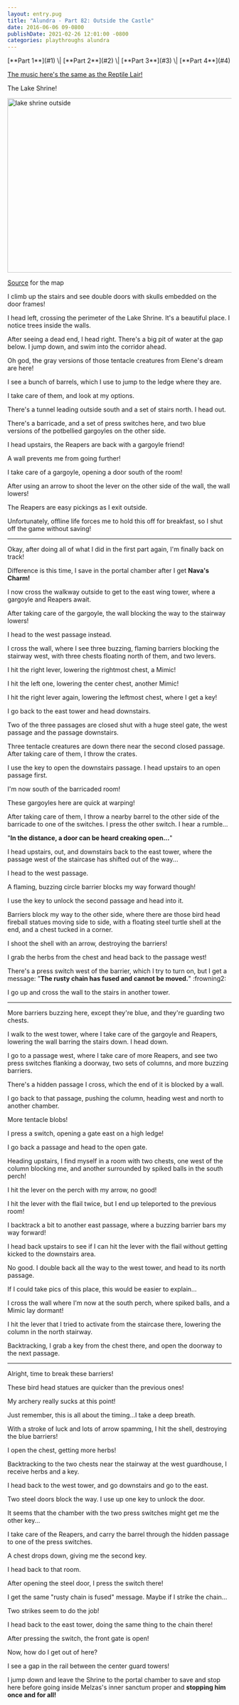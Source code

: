 ```yaml
---
layout: entry.pug
title: "Alundra - Part 82: Outside the Castle"
date: 2016-06-06 09-0800
publishDate: 2021-02-26 12:01:00 -0800
categories: playthroughs alundra
---
```


<p class="entry-partination" markdown="1">[**Part 1**](#1) \| [**Part 2**](#2) \| [**Part 3**](#3) \| [**Part 4**](#4)</p>

<a name="1"></a>

<a href="https://www.youtube.com/watch?v=BSv5x-6OWVY">The music here's the same as the Reptile Lair!</a>

The Lake Shrine!

<img src="http://vgmaps.com/Atlas/PSX/Alundra-LakeShrine.png" alt="lake shrine outside" width="553.1" height="392"><a href="http://vgmaps.com/Atlas/PSX/Alundra-LakeShrine.png"></a></img>

<a href="http://vgmaps.com/Atlas/PSX/Alundra-LakeShrine.png">Source</a> for the map

I climb up the stairs and see double doors with skulls embedded on the door frames!

I head left, crossing the perimeter of the Lake Shrine. It's a beautiful place. I notice trees inside the walls.

After seeing a dead end, I head right. There's a big pit of water at the gap below. I jump down, and swim into the corridor ahead.

Oh god, the gray versions of those tentacle creatures from Elene's dream are here!

I see a bunch of barrels, which I use to jump to the ledge where they are.

I take care of them, and look at my options.

There's a tunnel leading outside south and a set of stairs north. I head out.

There's a barricade, and a set of press switches here, and two blue versions of the potbellied gargoyles on the other side.

I head upstairs, the Reapers are back with a gargoyle friend!

A wall prevents me from going further!

I take care of a gargoyle, opening a door south of the room!

After using an arrow to shoot the lever on the other side of the wall, the wall lowers!

The Reapers are easy pickings as I exit outside.

Unfortunately, offline life forces me to hold this off for breakfast, so I shut off the game without saving!

<a name="2"></a>

---

Okay, after doing all of what I did in the first part again, I'm finally back on track!

Difference is this time, I save in the portal chamber after I get **Nava's Charm!**

I now cross the walkway outside to get to the east wing tower, where a gargoyle and Reapers await.

After taking care of the gargoyle, the wall blocking the way to the stairway lowers!

I head to the west passage instead.

I cross the wall, where I see three buzzing, flaming barriers blocking the stairway west, with three chests floating north of them, and two levers.

I hit the right lever, lowering the rightmost chest, a Mimic!

I hit the left one, lowering the center chest, another Mimic!

I hit the right lever again, lowering the leftmost chest, where I get a key!

I go back to the east tower and head downstairs.

Two of the three passages are closed shut with a huge steel gate, the west passage and the passage downstairs.

Three tentacle creatures are down there near the second closed passage. After taking care of them, I throw the crates.

I use the key to open the downstairs passage. I head upstairs to an open passage first.

I'm now south of the barricaded room!

These gargoyles here are quick at warping!

After taking care of them, I throw a nearby barrel to the other side of the barricade to one of the switches. I press the other switch. I hear a rumble...

"**In the distance, a door can be heard creaking open...**"

I head upstairs, out, and downstairs back to the east tower, where the passage west of the staircase has shifted out of the way...

I head to the west passage.

A flaming, buzzing circle barrier blocks my way forward though!

I use the key to unlock the second passage and head into it.

Barriers block my way to the other side, where there are those bird head fireball statues moving side to side, with a floating steel turtle shell at the end, and a chest tucked in a corner.

I shoot the shell with an arrow, destroying the barriers!

I grab the herbs from the chest and head back to the passage west!

There's a press switch west of the barrier, which I try to turn on, but I get a message: "**The rusty chain has fused and cannot be moved.**" :frowning2:

I go up and cross the wall to the stairs in another tower.

<a name="3"></a>

---

More barriers buzzing here, except they're blue, and they're guarding two chests.

I walk to the west tower, where I take care of the gargoyle and Reapers, lowering the wall barring the stairs down. I head down.

I go to a passage west, where I take care of more Reapers, and see two press switches flanking a doorway, two sets of columns, and more buzzing barriers.

There's a hidden passage I cross, which the end of it is blocked by a wall.

I go back to that passage, pushing the column, heading west and north to another chamber.

More tentacle blobs!

I press a switch, opening a gate east on a high ledge!

I go back a passage and head to the open gate.

Heading upstairs, I find myself in a room with two chests, one west of the column blocking me, and another surrounded by spiked balls in the south perch!

I hit the lever on the perch with my arrow, no good!

I hit the lever with the flail twice, but I end up teleported to the previous room!

I backtrack a bit to another east passage, where a buzzing barrier bars my way forward!

I head back upstairs to see if I can hit the lever with the flail without getting kicked to the downstairs area.

No good. I double back all the way to the west tower, and head to its north passage.

If I could take pics of this place, this would be easier to explain...

I cross the wall where I'm now at the south perch, where spiked balls, and a Mimic lay dormant!

I hit the lever that I tried to activate from the staircase there, lowering the column in the north stairway.

Backtracking, I grab a key from the chest there, and open the doorway to the next passage.

<a name="4"></a>

---

Alright, time to break these barriers!

These bird head statues are quicker than the previous ones!

My archery really sucks at this point!

Just remember, this is all about the timing...I take a deep breath.

With a stroke of luck and lots of arrow spamming, I hit the shell, destroying the blue barriers!

I open the chest, getting more herbs!

Backtracking to the two chests near the stairway at the west guardhouse, I receive herbs and a key.

I head back to the west tower, and go downstairs and go to the east.

Two steel doors block the way. I use up one key to unlock the door.

It seems that the chamber with the two press switches might get me the other key...

I take care of the Reapers, and carry the barrel through the hidden passage to one of the press switches.

A chest drops down, giving me the second key.

I head back to that room.

After opening the steel door, I press the switch there!

I get the same "rusty chain is fused" message. Maybe if I strike the chain...

Two strikes seem to do the job!

I head back to the east tower, doing the same thing to the chain there!

After pressing the switch, the front gate is open!

Now, how do I get out of here?

I see a gap in the rail between the center guard towers!

I jump down and leave the Shrine to the portal chamber to save and stop here before going inside Melzas's inner sanctum proper and **stopping him once and for all!**